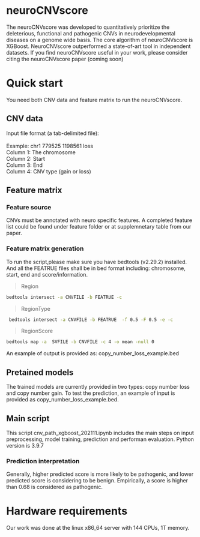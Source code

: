 # neuroCNVscore
The neuroCNVscore was developed to quantitatively prioritize the deleterious, functional and pathogenic CNVs in neurodevelopmental diseases on a genome wide basis. The core algorithm of neuroCNVscore is XGBoost. NeuroCNVscore outperformed a state-of-art tool in independent datasets. If you find neuroCNVscore useful in your work, please consider citing the neuroCNVscore paper (coming soon)

# Quick start
You need both CNV data and feature matrix to run the neuroCNVscore. 

## CNV data
Input file format (a tab-delimited file): <br><br>
Example: chr1    779525  1198561 loss <br>
Column 1: The chromosome  <br>
Column 2: Start <br>
Column 3: End <br>
Column 4: CNV type (gain or loss) <br>

## Feature matrix
### Feature source 
CNVs must be annotated with neuro specific features. A completed feature list could be found under feature folder or at supplemnetary table from our paper. 

### Feature matrix generation
To run the script,please make sure you have bedtools (v2.29.2) installed. And all the FEATRUE files shall be in bed format including: chromosome, start, end and score/information.

>Region
```Bash
bedtools intersect -a CNVFILE -b FEATRUE -c
```
>RegionType
```Bash
 bedtools intersect -a CNVFILE -b FEATRUE  -f 0.5 -F 0.5 -e -c
```
>RegionScore
```Bash
bedtools map -a  SVFILE -b CNVFILE -c 4 -o mean -null 0
```
An example of output is provided as: copy_number_loss_example.bed

## Pretained models
The trained models are currently provided in two types: copy number loss and copy number gain. To test the prediction, an example of input is provided as copy_number_loss_example.bed.

## Main script
This script cnv_path_xgboost_202111.ipynb includes the main steps on input preprocessing, model training, prediction and performan evaluation.  Python version is 3.9.7 

### Prediction interpretation
Generally, higher predicted score is more likely to be pathogenic, and lower predicted score is considering to be benign. Empirically, a score is higher than 0.68 is considered as pathogenic.

# Hardware requirements
Our work was done at the linux x86_64 server with 144 CPUs, 1T memory. 


